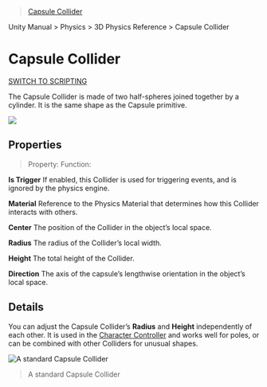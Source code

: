 > [Capsule Collider](https://docs.unity3d.com/Manual/class-CapsuleCollider.html)

Unity Manual > Physics > 3D Physics Reference > Capsule Collider

# Capsule Collider

[SWITCH TO SCRIPTING](https://docs.unity3d.com/ScriptReference/CapsuleCollider.html)

The Capsule Collider is made of two half-spheres joined together by a cylinder. It is the same shape as the Capsule primitive.

![](https://docs.unity3d.com/uploads/Main/Inspector-CapsuleCollider.png)

## Properties

> Property:   Function:

**Is Trigger**  If enabled, this Collider is used for triggering events, and is ignored by the physics engine.

**Material**    Reference to the Physics Material that determines how this Collider interacts with others.

**Center**  The position of the Collider in the object’s local space.

**Radius**  The radius of the Collider’s local width.

**Height**  The total height of the Collider.

**Direction**   The axis of the capsule’s lengthwise orientation in the object’s local space.

## Details

You can adjust the Capsule Collider’s **Radius** and **Height** independently of each other. It is used in the [Character Controller](https://docs.unity3d.com/Manual/class-CharacterController.html) and works well for poles, or can be combined with other Colliders for unusual shapes.

![A standard Capsule Collider](https://docs.unity3d.com/uploads/Main/CapsuleColliderDiagram.svg)
> A standard Capsule Collider